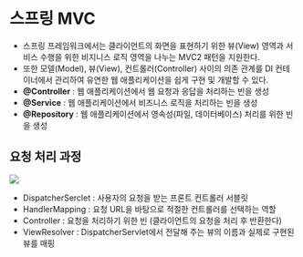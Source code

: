 # 스프링 MVC

- 스프링 프레임워크에서는 클라이언트의 화면을 표현하기 위한 뷰(View) 영역과 서비스 수행을 위한 비지니스 로직 영역을 나누는 MVC2 패턴을 지원한다.
- 또한 모델(Model), 뷰(View), 컨트롤러(Controller) 사이의 의존 관계를 DI 컨테이너에서 관리하여 유연한 웹 애플리케이션을 쉽게 구현 및 개발할 수 있다.
- **@Controller** : 웹 애플리케이션에서 웹 요청과 응답을 처리하는 빈을 생성
- **@Service** : 웹 애플리케이션에서 비즈니스 로직을 처리하는 빈을 생성
- **@Repository** : 웹 애플리케이션에서 영속성(파일, 데이터베이스) 처리를 위한 빈을 생성

## 요청 처리 과정

<img src="https://user-images.githubusercontent.com/26870393/182376640-202a56b6-f396-464f-b4dc-6075b0b824d4.png">

- DispatcherSerclet : 사용자의 요청을 받는 프론트 컨트롤러 서블릿
- HandlerMapping : 요청 URL을 바탕으로 적절한 컨트롤러를 선택하는 역할
- Controller : 요청을 처리하기 위한 빈 (클라이언트의 요청을 처리 후 반환한다)
- ViewResolver : DispatcherServlet에서 전달해 주는 뷰의 이름과 실제로 구현된 뷰를 매핑
